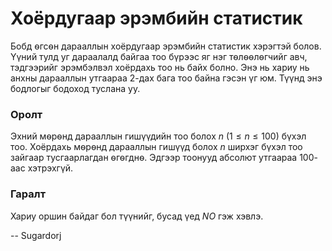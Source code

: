Хоёрдугаар эрэмбийн статистик
=============================

Бобд ѳгсѳн дарааллын хоёрдугаар эрэмбийн статистик хэрэгтэй болов. Үүний тулд уг дараалалд байгаа тоо бүрээс яг нэг тѳлѳѳлѳгчийг авч, тэдгээрийг эрэмбэлвэл хоёрдахь тоо нь байх болно. Энэ нь хариу нь анхны дарааллын утгаараа 2-дах бага тоо байна гэсэн үг юм. Түүнд энэ бодлогыг бодоход туслана уу.

### Оролт
Эхний мѳрѳнд дарааллын гишүүдийн тоо болох $n$ ($1 ≤ n ≤ 100$) бүхэл тоо. Хоёрдахь мѳрѳнд дарааллын гишүүд болох $n$ ширхэг бүхэл тоо зайгаар тусгаарлагдан ѳгѳгднѳ. Эдгээр тоонууд абсолют утгаараа $100$-аас хэтрэхгүй.

### Гаралт
Хариу оршин байдаг бол түүнийг, бусад үед $NO$ гэж хэвлэ. 

-- Sugardorj
